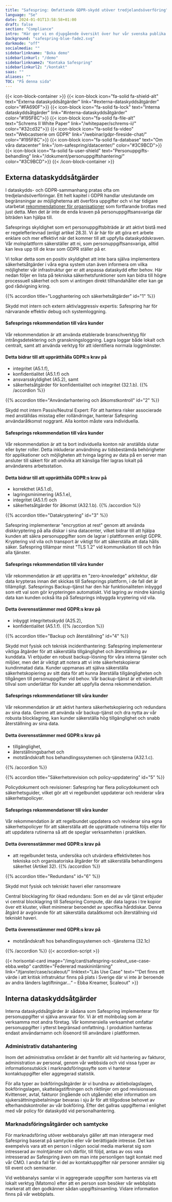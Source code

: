 ```yaml
---
title: "Safespring: Omfattande GDPR-skydd utöver tredjelands­överföring"
language: "Se"
date: 2024-01-01T13:58:58+01:00
draft: false
section: "Compliance"
intro: "Här ger vi en djupgående översikt över hur vår svenska publika molnplattform inte bara uppfyller de stränga kraven i GDPR, men också går ett steg längre för att säkerställa ditt företags dataskydd. Med Safespring får du inte bara en lösning som skyddar mot dataöverföring till tredjeland, utan en omfattande strategi som täcker fler aspekter av dataskydd och säkerhet. "
background: "safespring-blue-fade2.svg"
darkmode: "off"
socialmedia: ""
sidebarlinkname: "Boka demo"
sidebarlinkurl: "/demo"
sidebarlinkname2: "Kontaka Safespring"
sidebarlinkurl2: "/kontakt"
saas: ""
aliases: ""
TOC: "På denna sida"
---
```


{{< icon-block-container >}}
    {{< icon-block icon="fa-solid fa-shield-alt" text="Externa dataskydds­åtgärder" link="#externa-dataskyddsåtgärder" color="#FA690F">}}
    {{< icon-block icon="fa-solid fa-lock" text="Interna dataskydds­åtgärder" link="#interna-dataskyddsåtgärder" color="#195F8C">}}
    {{< icon-block icon="fa-solid fa-file-alt" text="Schrems II White Paper" link="/whitepaper/schrems-ii/" color="#32cd32">}}
    {{< icon-block icon="fa-solid fa-video" text="Webcastserie om GDPR" link="/webinar/gdpr-fireside-chat/" color="#195F8C">}}
    {{< icon-block icon="fa-solid fa-database" text="Om våra datacenter" link="/om-safespring/datacenter/" color="#3C9BCD">}}
    {{< icon-block icon="fa-solid fa-user-shield" text="Personuppgifts-behandling" link="/dokument/personuppgiftshantering/" color="#3C9BCD">}}
{{< /icon-block-container >}}



## Externa dataskyddsåtgärder
I dataskydds- och GDPR-sammanhang pratas ofta om tredjelandsöverföringar. Ett helt kapitel i GDPR handlar uteslutande om begränsningar av möjligheterna att överföra uppgifter och vi har tidigare utarbetat [rekommendationer för organisationer](/whitepaper/schrems-ii/) som fortfarande brottas med just detta. Men det är inte de enda kraven på personuppgiftsansvariga där biträden kan hjälpa till.

Safesprings skyldighet som ert personuppgiftsbiträde är att aktivt bistå med er regelefterlevnad (enligt artikel 28.3). Vi är här för att göra ert arbete enklare och mer effektivt när det kommer till att uppfylla dataskyddskraven. Vår molnplattform säkerställer att ni, som personuppgiftsansvariga, alltid kan leva upp till de krav som GDPR ställer på er.

Vi tolkar detta som en positiv skyldighet att inte bara själva implementera säkerhetsåtgärder i våra egna system utan även informera om vilka möjligheter vår infrastruktur ger er att anpassa dataskydd efter behov. Här nedan följer en lista på tekniska säkerhetsfunktioner som kan bidra till högre processuell säkerhet och som vi antingen direkt tillhandahåller eller kan ge god rådvigning kring.





{{% accordion title="Logghantering och säkerhetsåtgärder" id="1" %}}

Skydd mot intern och extern aktiv/aggressiv expertis: Safespring har för närvarande effektiv debug och systemloggning.  

#### Safesprings rekommendation till våra kunder 
Vår rekommendation är att använda etablerade branschverktyg för intrångsdetektering och granskningsloggning. Lagra loggar både lokalt och centralt, samt att använda verktyg för att identifiera normala loggmönster.  

#### Detta bidrar till att upprätthålla GDPR:s krav på
  - integritet (A5.1.f),
  - konfidentialitet (A5.1.f) och
  - ansvarsskyldighet (A5.2), samt
  - säkerhetsåtgärder för konfidentialitet och integritet (32.1.b).
{{% /accordion %}}








{{% accordion title="Användarhantering och åtkomstkontroll" id="2" %}}

Skydd mot intern Passiv/Neutral Expert: För att hantera risker associerade med anställdas misstag eller rolländringar, hanterar Safespring användaråtkomst noggrant. Alla konton måste vara individuella.

#### Safesprings rekommendation till våra kunder
Vår rekommendation är att  ta bort individuella konton när anställda slutar eller byter roller. Detta inkluderar användning av tidsbestämda behörigheter för applikationer och möjligheten att tvinga lagring av data på en server man ansluter till säkert för att undvika att känsliga filer lagras lokalt på användarens arbetsstation.

#### Detta bidrar till att upprätthålla GDPR:s krav på
  - korrekthet (A5.1.d),
  - lagringsminimering (A5.1.e),
  - integritet (A5.1.f) och
  - säkerhetsåtgärder för åtkomst (A32.1.b).
{{% /accordion %}}







{{% accordion title="Datakryptering" id="3" %}}

Safespring implementerar "encryption at rest" genom att använda diskkryptering på alla diskar i sina datacenter, vilket bidrar till att hjälpa kunden att säkra personuppgifter som de lagrar i plattformen enligt GDPR. Kryptering vid vila och transport är viktigt för att säkerställa att data hålls säker. Safespring tillämpar minst "TLS 1.2" vid kommunikation till och från alla tjänster.

#### Safesprings rekommendation till våra kunder 
Vår rekommendation är att upprätta en "zero-knowledge" arkitektur, där data krypteras innan det skickas till Safesprings plattform, i de fall det är tillämpligt. Safesprings Backup-tjänst har den här funktionaliteten inbyggd som ett val som gör krypteringen automatiskt. Vid lagring av mindre känslig data kan kunden också lita på Safesprings inbyggda kryptering vid vila.

#### Detta överensstämmer med GDPR:s krav på
  - inbyggt integritetsskydd (A25.2),
  - konfidentialitet (A5.1.f).
{{% /accordion %}}







{{% accordion title="Backup och återställning" id="4" %}}

Skydd mot fysisk och teknisk incidenthantering: Safespring implementerar viktiga åtgärder för att säkerställa tillgänglighet och återställning av kunddata. Vi erbjuder en robust backup-lösning för våra interna tjänster och miljöer, men det är viktigt att notera att vi inte säkerhetskopierar kundinmatad data. Kunder uppmanas att själva säkerställa säkerhetskopiering av sitt data för att kunna återställa tillgängligheten och tillgången till personuppgifter vid behov. Vår backup-tjänst är ett värdefullt tillval som underlättar för kunder att uppfylla denna rekommendation.

#### Safesprings rekommendationer till våra kunder 
Vår rekommendation är att aktivt hantera säkerhetskopiering och redundans av sina data. Genom att använda vår backup-tjänst och dra nytta av vår robusta blocklagring, kan kunder säkerställa hög tillgänglighet och snabb återställning av sina data.

#### Detta överensstämmer med GDPR:s krav på
  - tillgänglighet, 
  - återställningsbarhet och 
  - motståndskraft hos behandlingssystemen och tjänsterna (A32.1.c).

{{% /accordion %}}







{{% accordion title="Säkerhetsrevision och policy-uppdatering" id="5" %}}

Policydokument och revisioner: Safespring har flera policydokument och säkerhetsguider, vilket gör  att vi regelbundet uppdaterar och reviderar våra säkerhetspolicyer.

#### Safesprings rekommendationer till våra kunder 
Vår rekommendation är att regelbundet uppdatera och reviderar sina egna säkerhetspolicyer för att säkerställa att de upprättade rutinerna följs eller för att uppdatera rutinerna så att de speglar verksamheten i praktiken.

#### Detta överensstämmer med GDPR:s krav på
  - att regelbundet testa, undersöka och utvärdera effektiviteten hos tekniska och organisatoriska åtgärder för att säkerställa behandlingens säkerhet (Artikel 32).
{{% /accordion %}}







{{% accordion title="Redundans" id="6" %}}

Skydd mot fysisk och tekniskt haveri eller ransomware

Central blocklagring för ökad redundans: Som en del av vår tjänst erbjuder vi central blocklagring till Safespring Compute, där data lagras i tre kopior över ett kluster, vilket minimerar beroendet av specifika hårddiskar. Denna åtgärd är avgörande för att säkerställa dataåtkomst och återställning vid tekniskt haveri.

#### Detta överensstämmer med GDPR:s krav på
  - motståndskraft hos behandlingssystemen och -tjänsterna (32.1c)

{{% /accordion %}}
{{< accordion-script >}}





{{< horisontal-card image="/img/card/safespring-scaleut_use-case-ebba.webp" cardtitle="Federerad maskininlärning" link="/tjanster/case/scaleout/" linktext="Läs Use Case" text="“Det finns ett värde i att kritisk infratruktur finns på plats i Sverige där vi inte är beroende av andra länders lagtiftningar...“ – Ebba Kreamer, Scaleout" >}}





## Interna dataskyddsåtgärder

Interna dataskyddsåtgärder är sådana som Safespring implementerar för personuppgifter vi själva ansvarar för. Vi är ett molnbolag som är verksamma mot andra företag. Vår kommersiella verksamhet omfattar personuppgifter i ytterst begränsad omfattning. I produktion hanteras endast användarnamn och lösenord till användare i plattformen.

### Administrativ datahantering

Inom det administrativa området är det framför allt vid hantering av fakturor, administration av personal, genom vår webbsida och vid vissa typer av informationsutskick i marknadsföringssyfte som vi hanterar kontaktuppgifter eller aggregerad statistik.

För alla typer av bokföringsåtgärder är vi bundna av aktiebolagslagen, bokföringslagen, skattelagstiftningen och riktlinjer om god revisionssed. Kvittenser, avtal, fakturor (ingående och utgående) eller information om sjukersättningsbetalningar bevaras i sju år för att tillgodose behovet av efterhandskontroller av vår bokföring. Efter det gallras uppgifterna i enlighet med vår policy för dataskydd vid personalhantering.

### Marknadsföringsåtgärder och samtycke

För marknadsföring utöver webbanalys gäller att man interagerar med Safespring baserat på samtycke eller vår berättigade intresse. Det kan exempelvis vara att en person i någon social media markerat sig som intresserad av molntjänster och därför, till följd, antas av oss vara intresserad av Safespring även om man inte personligen tagit kontakt med vår CMO. I andra fall får vi del av kontaktuppgifter när personer anmäler sig till event och seminarier.

Vid webbanalys samlar vi in aggregerade uppgifter som hanteras via ett lokalt verktyg (Matomo) efter att en person som besöker vår webbplats markerat att den godkänner sådan uppgiftsinsamling. Vidare information finns på vår webbplats.